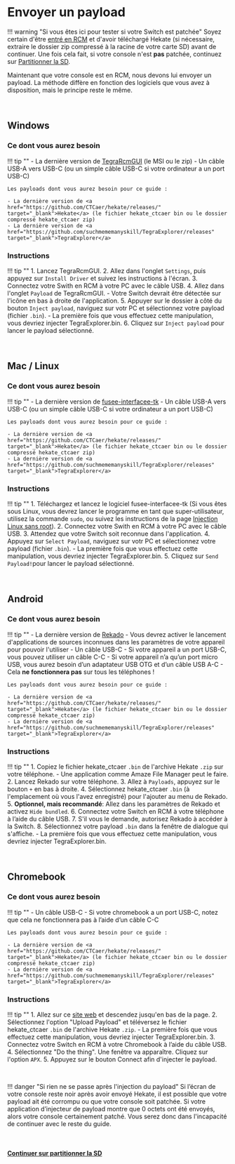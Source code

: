 

# Envoyer un payload

!!! warning "Si vous êtes ici pour tester si votre Switch est patchée"
    Soyez certain d'être [entré en RCM](entering_rcm_fr.md) et d'avoir téléchargé Hekate (si nécessaire, extraire le dossier zip compressé à la racine de votre carte SD) avant de continuer. Une fois cela fait, si votre console n'est **pas** patchée, continuez sur [Partitionner la SD](partitioning_sd_fr.md).


Maintenant que votre console est en RCM, nous devons lui envoyer un payload. La méthode diffère en fonction des logiciels que vous avez à disposition, mais le principe reste le même.

&nbsp;

## Windows

### Ce dont vous aurez besoin

!!! tip ""
    - La dernière version de <a href="https://github.com/eliboa/TegraRcmGUI/releases" target="_blank">TegraRcmGUI</a> (le MSI ou le zip)
    - Un câble USB-A vers USB-C (ou un simple câble USB-C si votre ordinateur a un port USB-C)

    Les payloads dont vous aurez besoin pour ce guide :

    - La dernière version de <a href="https://github.com/CTCaer/hekate/releases/" target="_blank">Hekate</a> (le fichier hekate_ctcaer bin ou le dossier compressé hekate_ctcaer zip)
    - La dernière version de <a href="https://github.com/suchmememanyskill/TegraExplorer/releases" target="_blank">TegraExplorer</a>

### Instructions

!!! tip ""
    1. Lancez TegraRcmGUI.
    2. Allez dans l'onglet `Settings`, puis appuyez sur `Install Driver` et suivez les instructions à l'écran.
    3. Connectez votre Swith en RCM à votre PC avec le câble USB.
    4. Allez dans l'onglet `Payload` de TegraRcmGUI.
        - Votre Switch devrait être détectée sur l'icône en bas à droite de l'application.
    5. Appuyer sur le dossier à côté du bouton `Inject payload`, naviguez sur votr PC et sélectionnez votre payload (fichier `.bin`).
        - La première fois que vous effectuez cette manipulation, vous devriez injecter TegraExplorer.bin.
    6. Cliquez sur `Inject payload` pour lancer le payload sélectionné.

&nbsp;

## Mac / Linux

### Ce dont vous aurez besoin

!!! tip ""
    - La dernière version de <a href="https://github.com/nh-server/fusee-interfacee-tk/releases" target="_blank">fusee-interfacee-tk</a>
    - Un câble USB-A vers USB-C (ou un simple câble USB-C si votre ordinateur a un port USB-C)

    Les payloads dont vous aurez besoin pour ce guide :

    - La dernière version de <a href="https://github.com/CTCaer/hekate/releases/" target="_blank">Hekate</a> (le fichier hekate_ctcaer bin ou le dossier compressé hekate_ctcaer zip)
    - La dernière version de <a href="https://github.com/suchmememanyskill/TegraExplorer/releases" target="_blank">TegraExplorer</a>

### Instructions

!!! tip ""
    1. Téléchargez et lancez le logiciel fusee-interfacee-tk (Si vous êtes sous Linux, vous devrez lancer le programme en tant que super-utilisateur, utilisez la commande `sudo`, ou suivez les instructions de la page [Injection Linux sans root](../../extras/adding_udev_fr.md)).
    2. Connectez votre Swith en RCM à votre PC avec le câble USB.
    3. Attendez que votre Switch soit reconnue dans l'application.
    4. Appuyez sur `Select Payload`, naviguez sur votr PC et sélectionnez votre payload (fichier `.bin`).
        - La première fois que vous effectuez cette manipulation, vous devriez injecter TegraExplorer.bin.
    5. Cliquez sur `Send Payload!`pour lancer le payload sélectionné.

&nbsp;

## Android

### Ce dont vous aurez besoin

!!! tip ""
    - La dernière version de <a href="https://github.com/MenosGrante/Rekado/releases" target="_blank">Rekado</a>
        - Vous devrez activer le lancement d'applications de sources inconnues dans les paramètres de votre appareil pour pouvoir l'utiliser
    - Un câble USB-C
        - Si votre appareil a un port USB-C, vous pouvez utiliser un câble C-C
        - Si votre appareil n’a qu’un port micro USB, vous aurez besoin d’un adaptateur USB OTG et d’un câble USB A-C
            - Cela **ne fonctionnera pas** sur tous les téléphones !

    Les payloads dont vous aurez besoin pour ce guide :

    - La dernière version de <a href="https://github.com/CTCaer/hekate/releases/" target="_blank">Hekate</a> (le fichier hekate_ctcaer bin ou le dossier compressé hekate_ctcaer zip)
    - La dernière version de <a href="https://github.com/suchmememanyskill/TegraExplorer/releases" target="_blank">TegraExplorer</a>
		
### Instructions

!!! tip ""
    1. Copiez le fichier hekate_ctcaer `.bin` de l'archive Hekate `.zip` sur votre téléphone.
        - Une application comme Amaze File Manager peut le faire.
    2. Lancez Rekado sur votre téléphone.
    3. Allez à `Payloads`, appuyez sur le bouton `+` en bas à droite.
    4. Sélectionnez hekate_ctcaer `.bin` (à l'emplacement où vous l'avez enregistré) pour l'ajouter au menu de Rekado.
    5. **Optionnel, mais recommandé**: Allez dans les paramètres de Rekado et activez `Hide bundled`.
    6. Connectez votre Switch en RCM à votre téléphone à l’aide du câble USB.
    7. S'il vous le demande, autorisez Rekado à accéder à la Switch.
    8. Sélectionnez votre payload `.bin` dans la fenêtre de dialogue qui s'affiche.
        -  La première fois que vous effectuez cette manipulation, vous devriez injecter TegraExplorer.bin.

&nbsp;

## Chromebook

### Ce dont vous aurez besoin

!!! tip ""
    - Un câble USB-C
    - Si votre chromebook a un port USB-C, notez que cela ne fonctionnera pas à l’aide d’un câble C-C

    Les payloads dont vous aurez besoin pour ce guide :

    - La dernière version de <a href="https://github.com/CTCaer/hekate/releases/" target="_blank">Hekate</a> (le fichier hekate_ctcaer bin ou le dossier compressé hekate_ctcaer zip)
    - La dernière version de <a href="https://github.com/suchmememanyskill/TegraExplorer/releases" target="_blank">TegraExplorer</a>

### Instructions
    
!!! tip ""
    1. Allez sur ce [site web](https://switchgui.de/web-payload/) et descendez jusqu'en bas de la page.
    2. Sélectionnez l'option "Upload Payload" et téléversez le fichier hekate_ctcaer `.bin` de l'archive Hekate `.zip`.
        - La première fois que vous effectuez cette manipulation, vous devriez injecter TegraExplorer.bin.
    3. Connectez votre Switch en RCM à votre Chromebook à l’aide du câble USB.
    4. Sélectionnez "Do the thing". Une fenêtre va apparaître. Cliquez sur l'option `APX`.
    5. Appuyez sur le bouton Connect afin d'injecter le payload.
    
&nbsp;

!!! danger "Si rien ne se passe après l'injection du payload"
    Si l’écran de votre console reste noir après avoir envoyé Hekate, il est possible que votre payload ait été corrompu ou que votre console soit patchée. Si votre application d’injecteur de payload montre que 0 octets ont été envoyés, alors votre console certainement patché. Vous serez donc dans l'incapacité de continuer avec le reste du guide.

&nbsp;

#### [Continuer sur partitionner la SD <i class="fa fa-arrow-circle-right fa-lg"></i>](partitioning_sd_fr.md)
